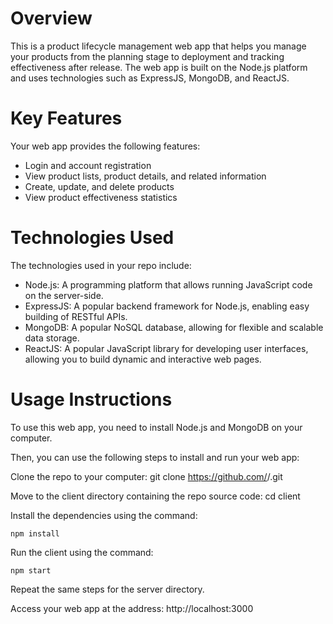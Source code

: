 # Overview

This is a product lifecycle management web app that helps you manage your products from the planning stage to deployment and tracking effectiveness after release. The web app is built on the Node.js platform and uses technologies such as ExpressJS, MongoDB, and ReactJS.

# Key Features

Your web app provides the following features:

- Login and account registration
- View product lists, product details, and related information
- Create, update, and delete products
- View product effectiveness statistics

# Technologies Used

The technologies used in your repo include:

- Node.js: A programming platform that allows running JavaScript code on the server-side.
- ExpressJS: A popular backend framework for Node.js, enabling easy building of RESTful APIs.
- MongoDB: A popular NoSQL database, allowing for flexible and scalable data storage.
- ReactJS: A popular JavaScript library for developing user interfaces, allowing you to build dynamic and interactive web pages.

# Usage Instructions

To use this web app, you need to install Node.js and MongoDB on your computer.

Then, you can use the following steps to install and run your web app:

Clone the repo to your computer: git clone https://github.com/<username>/<repo>.git

Move to the client directory containing the repo source code: cd client

Install the dependencies using the command:

```
npm install
  ```
Run the client using the command:
```
npm start
  ```
Repeat the same steps for the server directory.

Access your web app at the address: http://localhost:3000
